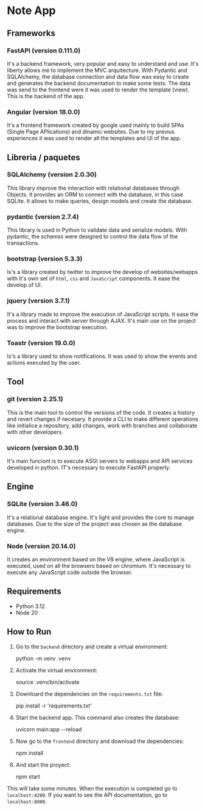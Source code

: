 # Note App

## Frameworks

### FastAPI (version **0.111.0**)

It's a backend framework, very popular and easy to understand and use. It's liberty allows me to implement the MVC arquitecture. With Pydantic and SQLAlchemy, the database connection and data flow was easy to create and generates the backend documentation to make some tests. The data was send to the frontend were it was used to render the template (view). This is the backend of the app.

### Angular (version **18.0.0**)

It's a frontend framework created by google used mainly to build SPAs (Single Page APlications) and dinamic websites. Due to my previus experiences it was used to render all the templates and UI of the app.

## Libreria / paquetes

### SQLAlchemy (version **2.0.30**)

This library improve the interaction with relational databases through Objects. It provides an ORM to connect with the database, in this case SQLite. It allows to make queries, design models and create the database.

### pydantic (version **2.7.4**)

This library is used in Python to validate data and serialize models. With pydantic, the schemss were designed to control the data flow of the transactions.

### bootstrap (version **5.3.3**)

Is's a library created by twitter to improve the develop of websites/webapps with it's own set of `html`, `css` and `JavaScript` components. It ease the develop of UI.

### jquery (version **3.7.1**)

It's a library made to improve the execution of JavaScript scripts. It ease the process and interact with server through AJAX. It's main use on the project was to improve the bootstrap execution.

### Toastr (version **19.0.0**)

Is's a library used to show notifications. It was used to show the events and actions executed by the user.

## Tool

### git (version **2.25.1**)

This is the main tool to control the versions of the code. It creates a history and revert changes if necesary. It provide a CLI to make different operations like initialice a repository, add changes, work with branches and collaborate with other developers.

### uvicorn (version **0.30.1**)

It's main funciont is to execute ASGI servers to webapps and API services developed in python. IT's necessary to execute FastAPI properly.

## Engine

### SQLite (version **3.46.0**)

It's a relational database engine. It's light and provides the core to manage databases. Due to the size of the project was chosen as the database engine.

### Node (version **20.14.0**)

It creates an environment based on the V8 engine, where JavaScript is executed, used on all the browsers based on chromium. It's necessary to execute any JavaScript code outside the browser.

## Requirements

- Python 3.12
- Node 20

## How to Run

1. Go to the `backend` directory and create a virtual environment:

    python -m venv .venv

2. Activate the virtual environment:

    source .venv/bin/activate

3. Downloard the dependencies on the `requirements.txt` file:

    pip install -r 'requirements.txt'

4. Start the backend app. This command also creates the database:

    uvicorn main:app --reload

5. Now go to the `frontend` directory and download the dependencies:

    npm install

6. And start the proyect:

    npm start

This will take some minutes. When the execution is completed go to `localhost:4200`. If you want to see the API documentation, go to `localhost:8000`.
